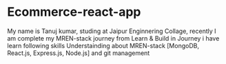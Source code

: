# Ecommerce-react-app
My name is Tanuj kumar, studing at Jaipur Enginnering Collage, recently I am complete my  MREN-stack journey from Learn & Build
in Journey i have learn following skills
Understainding about MREN-stack [MongoDB, React.js, Express.js, Node.js]
and git management
